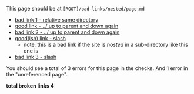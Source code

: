 This page should be at `[ROOT]/bad-links/nested/page.md`

- [bad link 1 - relative same directory](bad-link-1.md)
- [good link - ../ up to parent and down again](../nested/page.md)
- [bad link 2 - ../ up to parent and down again](../nested/bad-link-2.md)
- [good(ish) link - slash](/bad-links/nested/page.md)
  - note: this is a bad link if the site is *hosted* in a sub-directory like this one is
- [bad link 3 - slash](/bad-links/nested/bad-link-3.md)

You should see a total of 3 errors for this page in the checks.
And 1 error in the "unreferenced page".

**total broken links 4**
